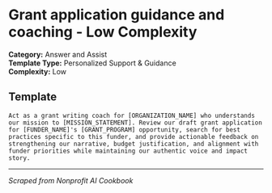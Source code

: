 # Grant application guidance and coaching - Low Complexity

**Category:** Answer and Assist  
**Template Type:** Personalized Support & Guidance  
**Complexity:** Low

## Template

```
Act as a grant writing coach for [ORGANIZATION_NAME] who understands our mission to [MISSION_STATEMENT]. Review our draft grant application for [FUNDER_NAME]'s [GRANT_PROGRAM] opportunity, search for best practices specific to this funder, and provide actionable feedback on strengthening our narrative, budget justification, and alignment with funder priorities while maintaining our authentic voice and impact story.
```

---
*Scraped from Nonprofit AI Cookbook*
